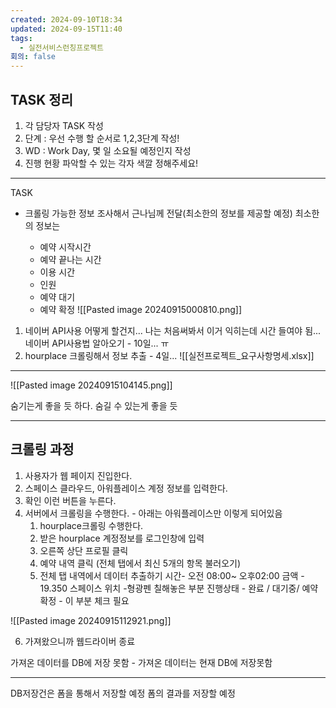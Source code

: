 ```yaml
---
created: 2024-09-10T18:34
updated: 2024-09-15T11:40
tags:
  - 실전서비스런칭프로젝트
회의: false
---
```

## TASK 정리
1. 각 담당자 TASK 작성
2. 단계 : 우선 수행 할 순서로 1,2,3단계 작성!
3. WD : Work Day, 몇 일 소요될 예정인지 작성
4. 진행 현황 파악할 수 있는 각자 색깔 정해주세요!

---
TASK 
- 크롤링 가능한 정보 조사해서 근나님께 전달(최소한의 정보를 제공할 예정)
  최소한의 정보는

  - 예약 시작시간
  - 예약 끝나는 시간
  - 이용 시간
  - 인원
  - 예약 대기
  - 예약 확정
![[Pasted image 20240915000810.png]]

1. 네이버 API사용 어떻게 할건지... 나는 처음써봐서 이거 익히는데 시간 들여야 됨...
	  네이버 API사용법 알아오기 - 10일... ㅠ
2. hourplace 크롤링해서 정보 추출 - 4일...
   ![[실전프로젝트_요구사항명세.xlsx]]


---
![[Pasted image 20240915104145.png]]

숨기는게 좋을 듯 하다. 숨길  수 있는게 좋을 듯

---
## 크롤링 과정
1. 사용자가 웹 페이지 진입한다.
2. 스페이스 클라우드, 아워플레이스 계정 정보를 입력한다.
3. 확인 이런 버튼을 누른다.
4. 서버에서 크롤링을 수행한다. - 아래는 아워플레이스만 이렇게 되어있음
   1. hourplace크롤링 수행한다.
   2. 받은 hourplace 계정정보를 로그인창에 입력
   3. 오른쪽 상단 프로필 클릭
   4. 예약 내역 클릭 (전체 탭에서 최신 5개의 항목 불러오기)
   5. 전체 탭 내역에서 데이터 추출하기
      시간- 오전 08:00~ 오후02:00
      금액 - 19.350
      스페이스 위치 -형광펜 칠해놓은 부분 
      진행상태 - 완료 / 대기중/ 예약확정 - 이 부분 체크 필요

![[Pasted image 20240915112921.png]]

6. 가져왔으니까 웹드라이버 종료

가져온 데이터를 DB에 저장 못함 - 가져온 데이터는 현재 DB에 저장못함

---
DB저장건은 폼을 통해서 저장할 예정 폼의 결과를 저장할 예정
